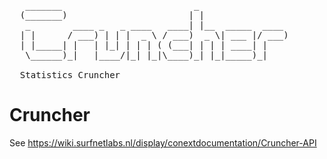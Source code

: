 <pre>

   _______                         _                 
  (_______)                       | |                
   _        ____ _   _ ____   ____| |__  _____  ____ 
  | |      / ___) | | |  _ \ / ___)  _ \| ___ |/ ___)
  | |_____| |   | |_| | | | ( (___| | | | ____| |    
   \______)_|   |____/|_| |_|\____)_| |_|_____)_|    

  Statistics Cruncher
</pre>

Cruncher
======

See https://wiki.surfnetlabs.nl/display/conextdocumentation/Cruncher-API

